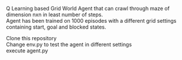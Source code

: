 Q Learning based Grid World Agent that can crawl through maze of dimension nxn in least number of steps.<br>
Agent has been trained on 1000 episodes with a different grid settings containing start, goal and blocked states.<br>

Clone this repository <br>
Change env.py to test the agent in different settings <br>
execute agent.py <br>
